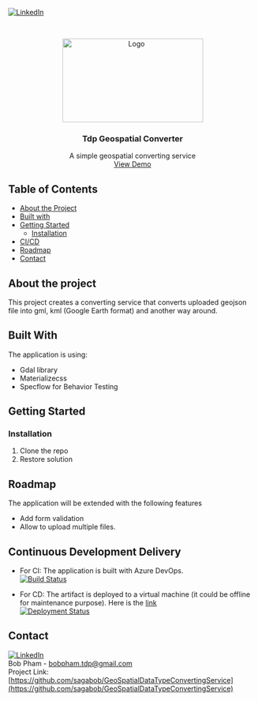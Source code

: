 [![LinkedIn][linkedin-shield]][linkedin-url]

<!-- PROJECT LOGO -->
<br />
<p align="center">
  <a href="#">
    <img src="https://i.ibb.co/gb2tf3s/Tdp-logo-main.png" alt="Logo" width="285" height="170">
  </a>

  <h3 align="center">Tdp Geospatial Converter</h3>
  <p align="center">
    A simple geospatial converting service   
    <br />
    <a href="https://tdp-techground.info/GeoConvertingService/" target="_blank">View Demo</a>  
  </p>
</p>


## Table of Contents

* [About the Project](#about-the-project)
* [Built with](#built-with)
* [Getting Started](#getting-started)
  * [Installation](#Installation)
* [CI/CD](#continuous-development-delivery)
* [Roadmap](#roadmap)
* [Contact](#contact)

## About the project
This project creates a converting service that converts uploaded geojson file into gml, kml (Google Earth format) and another way around. 

## Built With
The application is using:
* Gdal library
* Materializecss
* Specflow for Behavior Testing


## Getting Started
### Installation
1. Clone the repo
2. Restore solution

## Roadmap
The application will be extended with the following features
* Add form validation
* Allow to upload multiple files.


## Continuous Development Delivery
* For CI: The application is built with Azure DevOps.<br/>
[![Build Status](https://dev.azure.com/bobpham-tdp-saga/BDD%20Explore/_apis/build/status/sagabob.GeoSpatialDataTypeConvertingService?branchName=master)](https://dev.azure.com/bobpham-tdp-saga/BDD%20Explore/_build/latest?definitionId=40&branchName=master)

* For CD: The artifact is deployed to a virtual machine (it could be offline for maintenance purpose). Here is the [link](https://tdp-techground.info/GeoConvertingService/)<br/>
[![Deployment Status](https://vsrm.dev.azure.com/bobpham-tdp-saga/_apis/public/Release/badge/9161e2a4-d5f6-46ef-a68d-cd6476177f86/1/1)](https://vsrm.dev.azure.com/bobpham-tdp-saga/_apis/public/Release/badge/9161e2a4-d5f6-46ef-a68d-cd6476177f86/1/1)<br/>


## Contact
[![LinkedIn][linkedin-shield]][linkedin-url]<br/>
Bob Pham - bobpham.tdp@gmail.com<br/>
Project Link: [https://github.com/sagabob/GeoSpatialDataTypeConvertingService](https://github.com/sagabob/GeoSpatialDataTypeConvertingService)

[linkedin-shield]: https://img.shields.io/badge/-LinkedIn-black.svg?style=flat-square&logo=linkedin&colorB=555
[linkedin-url]: https://www.linkedin.com/in/bob-pham-93937973/
[tdp-logo]: tdp-logo.png

